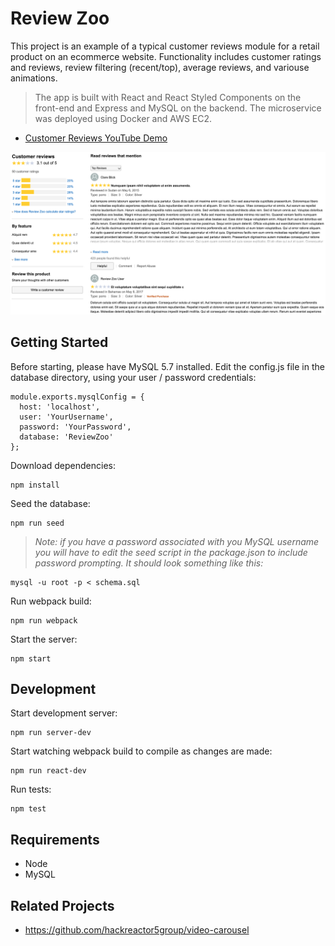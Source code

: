 # Review Zoo

This project is an example of a typical customer reviews module for a retail product on an ecommerce website. Functionality includes customer ratings and reviews, review filtering (recent/top), average reviews, and variouse animations.

> The app is built with React and React Styled Components on the front-end and Express and MySQL on the backend. The microservice was deployed using Docker and AWS EC2.

- [Customer Reviews YouTube Demo](https://youtu.be/HAUF0t5K02k)

![alt text](client/assets/ReviewZooImage.png?raw=true)

## Getting Started

Before starting, please have MySQL 5.7 installed. Edit the config.js file in the database directory, using your user / password credentials:

```
module.exports.mysqlConfig = {
  host: 'localhost',
  user: 'YourUsername',
  password: 'YourPassword',
  database: 'ReviewZoo'
};
```

Download dependencies:

```
npm install
```

Seed the database:

```
npm run seed
```

>*Note: if you have a password associated with you MySQL username you will have to edit the seed script in the package.json to include password prompting.*
*It should look something like this:*
```
mysql -u root -p < schema.sql
```

Run webpack build:

```
npm run webpack
```

Start the server:

```
npm start
```

## Development

Start development server:

```
npm run server-dev
```

Start watching webpack build to compile as changes are made:

```
npm run react-dev
```

Run tests:

```
npm test
```

## Requirements

- Node
- MySQL

## Related Projects

- https://github.com/hackreactor5group/video-carousel
